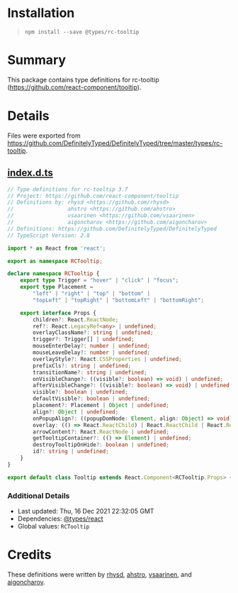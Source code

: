 # Installation
> `npm install --save @types/rc-tooltip`

# Summary
This package contains type definitions for rc-tooltip (https://github.com/react-component/tooltip).

# Details
Files were exported from https://github.com/DefinitelyTyped/DefinitelyTyped/tree/master/types/rc-tooltip.
## [index.d.ts](https://github.com/DefinitelyTyped/DefinitelyTyped/tree/master/types/rc-tooltip/index.d.ts)
````ts
// Type definitions for rc-tooltip 3.7
// Project: https://github.com/react-component/tooltip
// Definitions by: rhysd <https://github.com/rhysd>
//                 ahstro <https://github.com/ahstro>
//                 vsaarinen <https://github.com/vsaarinen>
//                 aigoncharov <https://github.com/aigoncharov>
// Definitions: https://github.com/DefinitelyTyped/DefinitelyTyped
// TypeScript Version: 2.8

import * as React from 'react';

export as namespace RCTooltip;

declare namespace RCTooltip {
    export type Trigger = "hover" | "click" | "focus";
    export type Placement =
        "left" | "right" | "top" | "bottom" |
        "topLeft" | "topRight" | "bottomLeft" | "bottomRight";

    export interface Props {
        children?: React.ReactNode;
        ref?: React.LegacyRef<any> | undefined;
        overlayClassName?: string | undefined;
        trigger?: Trigger[] | undefined;
        mouseEnterDelay?: number | undefined;
        mouseLeaveDelay?: number | undefined;
        overlayStyle?: React.CSSProperties | undefined;
        prefixCls?: string | undefined;
        transitionName?: string | undefined;
        onVisibleChange?: ((visible?: boolean) => void) | undefined;
        afterVisibleChange?: ((visible?: boolean) => void) | undefined;
        visible?: boolean | undefined;
        defaultVisible?: boolean | undefined;
        placement?: Placement | Object | undefined;
        align?: Object | undefined;
        onPopupAlign?: ((popupDomNode: Element, align: Object) => void) | undefined;
        overlay: (() => React.ReactChild) | React.ReactChild | React.ReactFragment | React.ReactPortal;
        arrowContent?: React.ReactNode | undefined;
        getTooltipContainer?: (() => Element) | undefined;
        destroyTooltipOnHide?: boolean | undefined;
        id?: string | undefined;
    }
}

export default class Tooltip extends React.Component<RCTooltip.Props> {}

````

### Additional Details
 * Last updated: Thu, 16 Dec 2021 22:32:05 GMT
 * Dependencies: [@types/react](https://npmjs.com/package/@types/react)
 * Global values: `RCTooltip`

# Credits
These definitions were written by [rhysd](https://github.com/rhysd), [ahstro](https://github.com/ahstro), [vsaarinen](https://github.com/vsaarinen), and [aigoncharov](https://github.com/aigoncharov).
